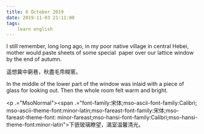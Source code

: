 ```yaml
---
title: 6 October 2019
date: 2019-11-03 21:11:00
tags:
    learn english
---
```

<p .="MsoNormal"><span lang="EN-US">I still remember, long long ago, in my poor
native village in central Hebei, mother would paste sheets of&#xA0;</span><span .="line-height: 25.2000007629395px;">some&#xA0;</span><span .="line-height: 1.8em;">special &#xA0;paper
over our lattice window by the end of autumn.</span></p>

<p .="MsoNormal"><span .="font-family:&#x5B8B;&#x4F53;;mso-ascii-font-family:Calibri;
mso-ascii-theme-font:minor-latin;mso-fareast-font-family:&#x5B8B;&#x4F53;;mso-fareast-theme-font:
minor-fareast;mso-hansi-font-family:Calibri;mso-hansi-theme-font:minor-latin">&#x9065;&#x60F3;&#x5180;&#x4E2D;&#x7AAE;&#x5DF7;&#xFF0C;&#x79CB;&#x76E1;&#x6BDB;&#x5E0B;&#x7CCA;&#x7ABB;&#x3002;</span></p><p .="MsoNormal"><span lang="EN-US">In the middle of the lower part of the
window was inlaid with a piece of glass for looking out. Then the whole room felt
warm and bright. </span></p><p .="MsoNormal"><span .="font-family:&#x5B8B;&#x4F53;;mso-ascii-font-family:Calibri;
mso-ascii-theme-font:minor-latin;mso-fareast-font-family:&#x5B8B;&#x4F53;;mso-fareast-theme-font:
minor-fareast;mso-hansi-font-family:Calibri;mso-hansi-theme-font:minor-latin">

</span></p><p .="MsoNormal"><span .="font-family:&#x5B8B;&#x4F53;;mso-ascii-font-family:Calibri;
mso-ascii-theme-font:minor-latin;mso-fareast-font-family:&#x5B8B;&#x4F53;;mso-fareast-theme-font:
minor-fareast;mso-hansi-font-family:Calibri;mso-hansi-theme-font:minor-latin">&#x4E0B;&#x5D4C;&#x73BB;&#x7483;&#x77AD;&#x671B;&#xFF0C;&#x6EFF;&#x5BA4;&#x6E29;&#x99A8;&#x6E05;&#x5149;&#x3002;</span></p>